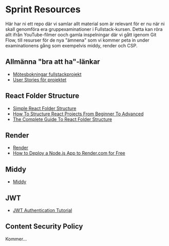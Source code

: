 # Sprint Resources

Här har ni ett repo där vi samlar allt material som är relevant för er nu när ni skall genomföra era gruppexaminationer i Fullstack-kursen.
Detta kan röra allt ifrån YouTube-filmer ooch gamla inspelningar där vi gått igenom Git Flow, till resurser för de nya "ämnena" som vi kommer peta in under examinationens gång som exempelvis middy, render och CSP.

## Allmänna "bra att ha"-länkar

* [Mötesbokningar fullstackprojekt](https://docs.google.com/spreadsheets/d/1HtJ21lBjwtNP8tbahDz9s2I9gDJIs8P1WJMk_N25KpY/edit?usp=sharing)
* [User Stories för projektet](https://github.com/users/Santosnr6/projects/21)

## React Folder Structure

* [Simple React Folder Structure](https://github.com/ahsan-chy/React-JS-Advance-Folder-Structure)
* [How To Structure React Projects From Beginner To Advanced](https://blog.webdevsimplified.com/2022-07/react-folder-structure/)
* [The Complete Guide To React Folder Structure](https://www.youtube.com/watch?v=_bIJoOriBxA)

## Render

* [Render](https://render.com/)
* [How to Deploy a Node.js App to Render.com for Free ](https://www.youtube.com/watch?v=bnCOyGaSe84)

## Middy

* [Middy](https://middy.js.org/)

## JWT

* [JWT Authentication Tutorial](https://www.youtube.com/watch?v=mbsmsi7l3r4)

## Content Security Policy

Kommer...
